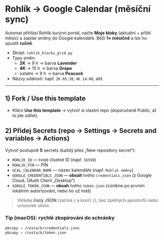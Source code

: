 # Rohlík → Google Calendar (měsíční sync)

Automat přihlásí Rohlík kurýrní portál, načte **Moje bloky** (aktuální + příští měsíc)
a zapíše směny do Google kalendáře. Běží **1× měsíčně** a lze ho spustit **ručně**.

- Skript: `rohlik_blocks_grid.py`
- Typy směn:
  - **2K** → 9 h → barva **Lavender**
  - **4K** → 15 h → barva **Grape**
  - ostatní → 9 h → barva **Peacock**
- Názvy událostí: např. `2K 05:30`, `4K 14:00`, atd.

---

## 1) Fork / Use this template
- Klikni **Use this template** → vytvoř si vlastní repo (doporučeně Public, ať to jde sdílet).

## 2) Přidej Secrets (repo → Settings → Secrets and variables → Actions)
Vytvoř postupně **5** secrets (každý přes „New repository secret“):

- `ROHLIK_ID` — tvoje číselné ID (např. `16550`)
- `ROHLIK_PIN` — PIN
- `GCAL_CALENDAR_NAME` — název kalendáře (např. `Rohlik směny`)
- `GOOGLE_CREDENTIALS_JSON` — **obsah** tvého `credentials.json` (z Google Cloud, OAuth Client „Desktop“)
- `GOOGLE_TOKEN_JSON` — **obsah** tvého `token.json` (vznikne po prvním lokálním autorizování, nebo ho už máš)

> Vkládej **čistý JSON** (začíná `{` a končí `}`), bez zpětných apostrofů nebo uvozovek okolo.

### Tip (macOS): rychlé zkopírování do schránky
```bash
pbcopy < /cesta/k/credentials.json
pbcopy < /cesta/k/token.json
